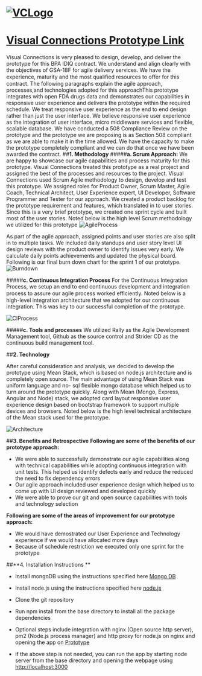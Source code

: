 
# [![VCLogo](http://googledrive.com/host/0B_QkjcHRJY6weTlIakVsbkY5QjQ)](http://http://www.visualconnections.net//) 

# [Visual Connections Prototype Link](http://50.246.122.183/)

Visual Connections is very pleased to design, develop, and deliver the prototype for this BPA IDIQ contract. We understand and align clearly with the objectives of GSA-18F for agile delivery services. We have the experience, maturity and the most qualified  resources to oﬀer for this contract. The following paragraphs explain  the agile approach, processes,and technologies adopted for this approachThis prototype integrates with open FDA drugs data and demonstrates our capabilities in responsive user experience and delivers the prototype within the required  schedule. We treat responsive user experience as the end to end design rather than just the user interface. We believe responsive user experience as the integration of user interface, micro middleware services and flexible, scalable database. We have conducted a 508 Compliance Review on the prototype and the prototype we are proposing is as Section 508 compliant as we are able to make it in the time allowed. We have the capacity to make the prototype completely compliant and we can do that once we have been awarded the contract. 
##**1. Methodology**
#####**a. Scrum Approach:**
We are happy  to showcase our agile capabilities and process maturity for this prototype. Visual Connections treated this prototype as a real project and assigned the best of the processes and resources to the project.Visual Connections used Scrum Agile methodology to design, develop and test this prototype. We assigned roles for Product Owner, Scrum Master, Agile Coach, Technical Architect, User Experience expert, UI Developer, Software Programmer and Tester for our approach. We created a product backlog for the prototype requirement and features, which translated in to user stories. Since this is a very brief prototype,  we created  one sprint cycle  and  built most of the user stories. Noted below is the high level Scrum methodology  we utilized for this prototype
![AgileProcess](http://googledrive.com/host/0B_QkjcHRJY6waHg3QWo3ejVIMnM)
As part of the agile approach,  assigned points and user stories are also split in to multiple tasks. We included daily standups and user story level UI design reviews with the product owner to identify issues very early.We calculate daily points achievements and  updated the physical board. Following is our final burn down chart for the sprint 1 of our prototype.
![Burndown](http://googledrive.com/host/0B_QkjcHRJY6wWXR5bmViVzByNUE)

#####**c. Continuous Integration Process**For the Continuous Integration Process, we  setup an end to end continuous development and integration process to assure our agile process worked eﬃciently. Noted below  is a high-level integration architecture that we adopted for our continuous integration. This was key to our successful completion of the prototype.

![CIProcess](http://googledrive.com/host/0B_QkjcHRJY6wWDZBMjJMZC11c3c)
#####**c. Tools and processes**We utilized Rally as the Agile Development Management tool, Github as the source control and Strider CD as the continuous build management tool. ##**2. Technology**
After careful consideration and analysis, we decided to develop the prototype using Mean Stack, which is based on node.js architecture  and is completely open source. The main advantage of using Mean Stack was uniform language and no- sql flexible mongo database which helped us to turn around the prototype quickly.Along with Mean (Mongo, Express, Angular and Node) stack, we adopted card layout responsive user experience design based on bootstrap framework to support multiple devices and browsers.Noted below  is the high level technical architecture of the Mean stack used for the prototype.
![Architecture](http://googledrive.com/host/0B_QkjcHRJY6wWjIxUEFFSWN0cms)##**3. Benefits and Retrospective**
**Following are some of the benefits of our prototype approach:**
* We were able to successfully demonstrate our agile capabilities along with technical capabilities while adopting continuous integration with unit tests. This helped us identify defects early and reduce the reduced the need to fix dependency errors* Our agile approach included user experience design which helped us to come up with UI design reviewed and developed quickly* We were able to prove our git and open source capabilities with tools and technology selection

**Following are some of the areas of improvement for our prototype approach:**

* We would have demostrated our User Experience and Technology experience if we would have allocated more days
* Because of schedule restriction we executed only one sprint for the prototype
##**4. Installation Instructions **
* Install mongoDB using the instructions specified here 
	[Mongo DB ](http://docs.mongodb.org/manual/installation/)
	* Install node.js using the instructions specified here [node.js](https://nodejs.org/download/)
* Clone the git repository
* Run npm install from the base directory to install all the package dependencies
* Optional steps include integration with nginx (Open source http server), pm2 (Node.js process manager) and http proxy for node.js on nginx and opening the app on [Prototype](http://localhost)
* if the above step is not needed, you can run the app by starting node server from the base directory and opening the webpage using  [http://localhost:3000](http://localhost:3000) 